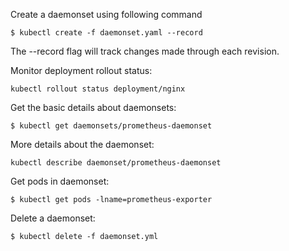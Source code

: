 Create a daemonset using following command

`$ kubectl create -f daemonset.yaml --record`

The --record flag will track changes made through each revision.

Monitor deployment rollout status:

`kubectl rollout status deployment/nginx`

Get the basic details about daemonsets:

`$ kubectl get daemonsets/prometheus-daemonset`

More details about the daemonset:

`kubectl describe daemonset/prometheus-daemonset`

Get pods in daemonset:

`$ kubectl get pods -lname=prometheus-exporter`

Delete a daemonset:

`$ kubectl delete -f daemonset.yml`